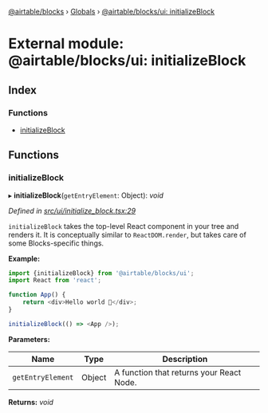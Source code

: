 [@airtable/blocks](../README.md) › [Globals](../globals.md) ›
[@airtable/blocks/ui: initializeBlock](_airtable_blocks_ui__initializeblock.md)

# External module: @airtable/blocks/ui: initializeBlock

## Index

### Functions

-   [initializeBlock](_airtable_blocks_ui__initializeblock.md#initializeblock)

## Functions

### initializeBlock

▸ **initializeBlock**(`getEntryElement`: Object): _void_

_Defined in
[src/ui/initialize_block.tsx:29](https://github.com/airtable/blocks/blob/@airtable/blocks@0.0.35/packages/sdk/src/ui/initialize_block.tsx#L29)_

`initializeBlock` takes the top-level React component in your tree and renders it. It is
conceptually similar to `ReactDOM.render`, but takes care of some Blocks-specific things.

**Example:**

```js
import {initializeBlock} from '@airtable/blocks/ui';
import React from 'react';

function App() {
    return <div>Hello world 🚀</div>;
}

initializeBlock(() => <App />);
```

**Parameters:**

| Name              | Type   | Description                              |
| ----------------- | ------ | ---------------------------------------- |
| `getEntryElement` | Object | A function that returns your React Node. |

**Returns:** _void_
